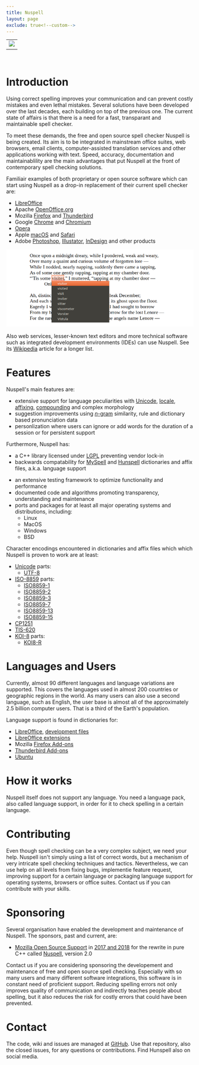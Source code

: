 ```yaml
---
title: Nuspell
layout: page
exclude: true<!--custom-->
---
```

<table><tr>
    <td><a href="https://travis-ci.org/nuspell/nuspell"><img src="https://travis-ci.org/nuspell/nuspell.svg?branch=master"></a></td>
    <!--td><a href="https://ci.appveyor.com/project/PanderMusubi/nuspell"><img src="https://ci.appveyor.com/api/projects/status/github/nuspell/nuspell?branch=master&svg=true"></a></td-->
</tr></table><br/>


# Introduction

Using correct spelling improves your communication and can prevent costly mistakes and even lethal mistakes. Several solutions have been developed over the last decades, each building on top of the previous one. The current state of affairs is that there is a need for a fast, transparant and maintainable spell checker.

To meet these demands, the free and open source spell checker Nuspell is being created. Its aim is to be integrated in mainstream office suites, web browsers, email clients, computer-assisted translation services and other applications working with text. Speed, accuracy, documentation and maintainablility are the main advantages that put Nuspell at the front of contemporary spell checking solutions.

Familiair examples of both proprietary or open source software which can start using Nuspell as a drop-in replacement of their current spell checker are:
* [LibreOffice](https://www.libreoffice.org/)
* Apache [OpenOffice.org](https://www.openoffice.org/)
* Mozilla [Firefox](https://www.mozilla.org/firefox/) and [Thunderbird](https://www.thunderbird.net/)
* Google [Chrome](https://www.google.com/chrome/) and [Chromium](https://www.chromium.org/)
* [Opera](https://www.opera.com/)
* Apple [macOS](https://www.apple.com/macos/) and [Safari](https://www.apple.com/safari/)
* Adobe [Photoshop](https://www.adobe.com/photoshop/), [Illustator](https://www.adobe.com/illustrator/), [InDesign](https://www.adobe.com/indesign/) and other products

![Screenshot](/images/cover.png)

Also web services, lesser-known text editors and more technical software such as integrated development environments (IDEs) can use Nuspell. See its [Wikipedia](https://en.wikipedia.org/wiki/Nuspell) article for a longer list.


# Features

Nuspell's main features are:
* extensive support for language peculiarities with [Unicode](https://en.wikipedia.org/wiki/Unicode), [locale](https://en.wikipedia.org/wiki/Locale_%28computer_software%29), [affixing](https://en.wikipedia.org/wiki/Affix), [compounding](https://en.wikipedia.org/wiki/Compound_%28linguistics%29) and complex morphology
* suggestion improvements using [*n*-gram](https://en.wikipedia.org/wiki/N-gram) similarity, rule and dictionary based pronunciation data
* personlization where users can ignore or add words for the duration of a session or for persistent support

Furthermore, Nuspell has:
* a C++ library licensed under [LGPL](https://en.wikipedia.org/wiki/GNU_Lesser_General_Public_License) preventing vendor lock-in
* backwards compatability for [MySpell](https://en.wikipedia.org/wiki/MySpell) and [Hunspell](https://en.wikipedia.org/wiki/Hunspell) dictionaries and affix files, a.k.a. language support
<!--* an [API](https://en.wikipedia.org/wiki/Application_programming_interface) and [ABI](https://en.wikipedia.org/wiki compatible with Hunspell-->
* an extensive testing framework to optimize functionality and performance
* documented code and algorithms promoting transparency, understanding and maintenance
* ports and packages for at least all major operating systems and distributions, including:
    * Linux
    * MacOS
    * Windows
    * BSD

Character encodings encountered in dictionaries and affix files which which Nuspell is proven to work are at least:
* [Unicode](https://en.wikipedia.org/wiki/Unicode) parts:
    * [UTF-8](https://en.wikipedia.org/wiki/UTF-8)
* [ISO-8859](https://en.wikipedia.org/wiki/ISO/IEC_8859) parts:
    * [ISO8859-1](https://en.wikipedia.org/wiki/ISO/IEC_8859-1)
    * [ISO8859-2](https://en.wikipedia.org/wiki/ISO/IEC_8859-2)
    * [ISO8859-3](https://en.wikipedia.org/wiki/ISO/IEC_8859-3)
    * [ISO8859-7](https://en.wikipedia.org/wiki/ISO/IEC_8859-7)
    * [ISO8859-13](https://en.wikipedia.org/wiki/ISO/IEC_8859-13)
    * [ISO8859-15](https://en.wikipedia.org/wiki/ISO/IEC_8859-15)
* [CP1251](https://en.wikipedia.org/wiki/Windows-1251)
* [TIS-620](https://en.wikipedia.org/wiki/Thai_Industrial_Standard_620-2533)
* [KOI-8](https://en.wikipedia.org/wiki/KOI-8) parts:
    * [KOI8-R](https://en.wikipedia.org/wiki/KOI8-R)


# Languages and Users

Currently, almost 90 different languages and language variations are supported. This covers the languages used in almost 200 countries or geographic regions in the world. As many users can also use a second language, such as English, the user base is almost all of the approximately 2.5 billion computer users. That is a third of the Earth's population.

Language support is found in dictionaries for:
* [LibreOffice](https://wiki.documentfoundation.org/Language_support_of_LibreOffice), [development files](http://cgit.freedesktop.org/libreoffice/dictionaries/tree/)
* [LibreOffice extensions](http://extensions.libreoffice.org/extensions?getCategories=Dictionary&getCompatibility=any&sort_on=positive_ratings&path=%2FLibreOffice-Extensions-and-Templates%2Fextension-center&portal_type=PSCProject&SearchableText=)
* Mozilla [Firefox Add-ons](https://addons.mozilla.org/firefox/language-tools/)
* [Thunderbird Add-ons](https://addons.mozilla.org/thunderbird/language-tools/)
* [Ubuntu](https://packages.ubuntu.com/search?keywords=nuspell-&searchon=names)


# How it works

Nuspell itself does not support any language. You need a language pack, also called language support, in order for it to check spelling in a certain language. 


# Contributing

Even though spell checking can be a very complex subject, we need your help. Nuspell isn't simply using a list of correct words, but a mechanism of very intricate spell checking techniques and tactics. Nevertheless, we can use help on all levels from fixing bugs, implementie feature request, improving support for a certain language or packaging language support for operating systems, browsers or office suites. Contact us if you can contribute with your skills.


# Sponsoring

Several organisation have enabled the development and maintenance of Nuspell. The sponsors, past and current, are:
* [Mozilla Open Source Support](https://www.mozilla.org/moss/) in [2017 and 2018](https://blog.mozilla.org/blog/2017/04/10/mozilla-awards-365000-to-open-source-projects-as-part-of-moss/) for the rewrite in pure C++ called [Nuspell](https://github.com/nuspell/nuspell), version 2.0

Contact us if you are considering sponsoring the developement and maintenance of free and open source spell checking. Especially with so many users and many different software integrations, this software is in constant need of proficient support. Reducing spelling errors not only improves quality of communication and indirectly teaches people about spelling, but it also reduces the risk for costly errors that could have been prevented.


# Contact

The code, wiki and issues are managed at [GitHub](https://github.com/nuspell/nuspell). Use that repository, also the closed issues, for any questions or contributions. Find Hunspell also on social media.
